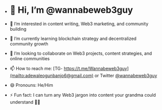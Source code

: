 - # 👋 Hi, I’m @wannabeweb3guy

- 👀 I’m interested in content writing, Web3 marketing, and community building  
- 🌱 I’m currently learning blockchain strategy and decentralized community growth  
- 💞️ I’m looking to collaborate on Web3 projects, content strategies, and online communities  
- 📫 How to reach me: [TG- https://t.me/Wannabeweb3guy](mailto:adewaleogunbanjo6@gmail.com) or Twitter [@wannabeweb3guy](https://x.com/wannabeweb3guy)  
- 😄 Pronouns: He/Him  
- ⚡ Fun fact: I can turn any Web3 jargon into content your grandma could understand 👵🚀


<!---
wannabeweb3guy/wannabeweb3guy is a ✨ special ✨ repository because its `README.md` (this file) appears on your GitHub profile.
You can click the Preview link to take a look at your changes.
--->

